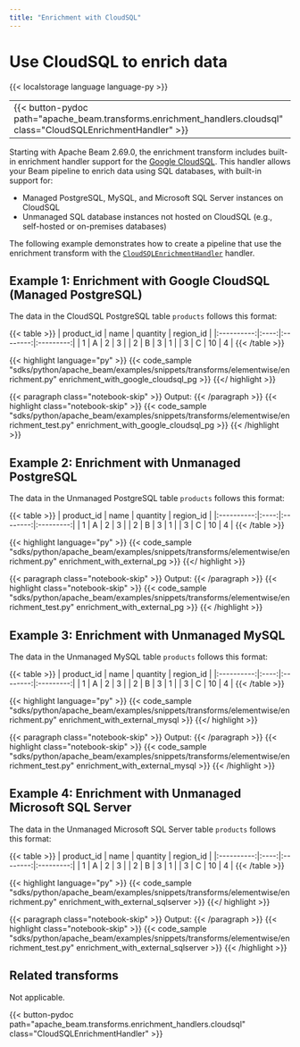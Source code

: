 ```yaml
---
title: "Enrichment with CloudSQL"
---
```

<!--
Licensed under the Apache License, Version 2.0 (the "License");
you may not use this file except in compliance with the License.
You may obtain a copy of the License at

http://www.apache.org/licenses/LICENSE-2.0

Unless required by applicable law or agreed to in writing, software
distributed under the License is distributed on an "AS IS" BASIS,
WITHOUT WARRANTIES OR CONDITIONS OF ANY KIND, either express or implied.
See the License for the specific language governing permissions and
limitations under the License.
-->

# Use CloudSQL to enrich data

{{< localstorage language language-py >}}

<table>
  <tr>
    <td>
      <a>
      {{< button-pydoc path="apache_beam.transforms.enrichment_handlers.cloudsql" class="CloudSQLEnrichmentHandler" >}}
      </a>
   </td>
  </tr>
</table>

Starting with Apache Beam 2.69.0, the enrichment transform includes
built-in enrichment handler support for the
[Google CloudSQL](https://cloud.google.com/sql/docs). This handler allows your
Beam pipeline to enrich data using SQL databases, with built-in support for:

- Managed PostgreSQL, MySQL, and Microsoft SQL Server instances on CloudSQL
- Unmanaged SQL database instances not hosted on CloudSQL (e.g., self-hosted or
  on-premises databases)

The following example demonstrates how to create a pipeline that use the
enrichment transform with the
[`CloudSQLEnrichmentHandler`](https://beam.apache.org/releases/pydoc/current/apache_beam.transforms.enrichment_handlers.cloudsql.html#apache_beam.transforms.enrichment_handlers.cloudsql.CloudSQLEnrichmentHandler) handler.

## Example 1: Enrichment with Google CloudSQL (Managed PostgreSQL)

The data in the CloudSQL PostgreSQL table `products` follows this format:

{{< table >}}
| product_id | name | quantity | region_id |
|:----------:|:----:|:--------:|:---------:|
|     1      |  A   |    2     |     3     |
|     2      |  B   |    3     |     1     |
|     3      |  C   |   10     |     4     |
{{< /table >}}


{{< highlight language="py" >}}
{{< code_sample "sdks/python/apache_beam/examples/snippets/transforms/elementwise/enrichment.py" enrichment_with_google_cloudsql_pg >}}
{{</ highlight >}}

{{< paragraph class="notebook-skip" >}}
Output:
{{< /paragraph >}}
{{< highlight class="notebook-skip" >}}
{{< code_sample "sdks/python/apache_beam/examples/snippets/transforms/elementwise/enrichment_test.py" enrichment_with_google_cloudsql_pg >}}
{{< /highlight >}}

## Example 2: Enrichment with Unmanaged PostgreSQL

The data in the Unmanaged PostgreSQL table `products` follows this format:

{{< table >}}
| product_id | name | quantity | region_id |
|:----------:|:----:|:--------:|:---------:|
|     1      |  A   |    2     |     3     |
|     2      |  B   |    3     |     1     |
|     3      |  C   |   10     |     4     |
{{< /table >}}


{{< highlight language="py" >}}
{{< code_sample "sdks/python/apache_beam/examples/snippets/transforms/elementwise/enrichment.py" enrichment_with_external_pg >}}
{{</ highlight >}}

{{< paragraph class="notebook-skip" >}}
Output:
{{< /paragraph >}}
{{< highlight class="notebook-skip" >}}
{{< code_sample "sdks/python/apache_beam/examples/snippets/transforms/elementwise/enrichment_test.py" enrichment_with_external_pg >}}
{{< /highlight >}}

## Example 3: Enrichment with Unmanaged MySQL

The data in the Unmanaged MySQL table `products` follows this format:

{{< table >}}
| product_id | name | quantity | region_id |
|:----------:|:----:|:--------:|:---------:|
|     1      |  A   |    2     |     3     |
|     2      |  B   |    3     |     1     |
|     3      |  C   |   10     |     4     |
{{< /table >}}


{{< highlight language="py" >}}
{{< code_sample "sdks/python/apache_beam/examples/snippets/transforms/elementwise/enrichment.py" enrichment_with_external_mysql >}}
{{</ highlight >}}

{{< paragraph class="notebook-skip" >}}
Output:
{{< /paragraph >}}
{{< highlight class="notebook-skip" >}}
{{< code_sample "sdks/python/apache_beam/examples/snippets/transforms/elementwise/enrichment_test.py" enrichment_with_external_mysql >}}
{{< /highlight >}}

## Example 4: Enrichment with Unmanaged Microsoft SQL Server

The data in the Unmanaged Microsoft SQL Server table `products` follows this
format:

{{< table >}}
| product_id | name | quantity | region_id |
|:----------:|:----:|:--------:|:---------:|
|     1      |  A   |    2     |     3     |
|     2      |  B   |    3     |     1     |
|     3      |  C   |   10     |     4     |
{{< /table >}}


{{< highlight language="py" >}}
{{< code_sample "sdks/python/apache_beam/examples/snippets/transforms/elementwise/enrichment.py" enrichment_with_external_sqlserver >}}
{{</ highlight >}}

{{< paragraph class="notebook-skip" >}}
Output:
{{< /paragraph >}}
{{< highlight class="notebook-skip" >}}
{{< code_sample "sdks/python/apache_beam/examples/snippets/transforms/elementwise/enrichment_test.py" enrichment_with_external_sqlserver >}}
{{< /highlight >}}

## Related transforms

Not applicable.

{{< button-pydoc path="apache_beam.transforms.enrichment_handlers.cloudsql" class="CloudSQLEnrichmentHandler" >}}
